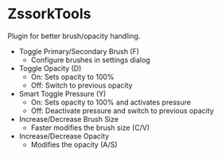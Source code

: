 # ZssorkTools

Plugin for better brush/opacity handling. 

- Toggle Primary/Secondary Brush (F)
  - Configure brushes in settings dialog
- Toggle Opacity (D)
  - On: Sets opacity to 100%
  - Off: Switch to previous opacity 
- Smart Toggle Pressure (Y)
  - On: Sets opacity to 100% and activates pressure
  - Off: Deactivate pressure and switch to previous opacity 
- Increase/Decrease Brush Size
  - Faster modifies the brush size (C/V)
- Increase/Decrease Opacity
  - Modifies the opacity (A/S)
